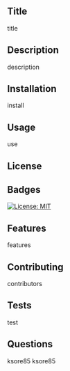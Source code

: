 
## Title 
  
  title

## Description 

description


## Installation

install

## Usage 

use

## License
## Badges

[![License: MIT](https://img.shields.io/badge/License-MIT-yellow.svg)](https://opensource.org/licenses/MIT)

## Features

features

## Contributing

contributors

## Tests

test

## Questions
ksore85
ksore85
